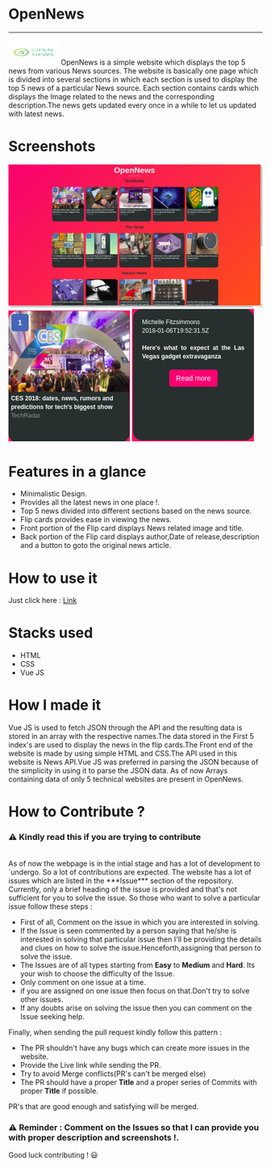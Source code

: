 # OpenNews
---------------------------
<img src="screenshots/logo.png" style="width : 100px; height : 50px;">
OpenNews is a simple website which displays the top 5 news from various News sources. The website is basically one page which is divided into several sections in which each section is used to display the top 5 news of a particular News source. Each section contains cards which displays the Image related to the news and the corresponding description.The news gets updated every once in a while to let us updated with latest news.

# Screenshots

![screenshots](screenshots/1.png)
![screenshots](screenshots/2.png) ![screenshots](screenshots/3.png)


# Features in a glance

- Minimalistic Design.
- Provides all the latest news in one place !.
- Top 5 news divided into different sections based on the news source.
- Flip cards provides ease in viewing the news.
- Front portion of the Flip card displays News related image and title.
- Back portion of the Flip card displays author,Date of release,description and a button to goto the original news article.

# How to use it

Just click here : [Link](https://aswanthkoleri.github.io/OpenNews/index.html)

# Stacks used 

- HTML
- CSS 
- Vue JS

# How I made it 

Vue JS is used to fetch JSON through the API and the resulting data is stored in an array with the respective names.The data stored in the First 5 index's are used to display the news in the flip cards.The Front end of the website is made by using simple HTML and CSS.The API used in this website is News API.Vue JS was preferred in parsing the JSON because of the simplicity in using it to parse the JSON data. As of now Arrays containing data of only 5 technical websites are present in OpenNews.

# How to Contribute ? 

### :warning: Kindly read this if you are trying to contribute 
<br>
As of now the webpage is in the intial stage and has a lot of development to `undergo. So a lot of contributions are expected. The website has a lot of issues which are listed in the ***Issue*** section of the repository. Currently, only a brief heading of the issue is provided and that's not sufficient for you to solve the issue. So those who want to solve a particular issue follow these steps : 

- First of all, Comment on the issue in which you are interested in solving.
- If the Issue is seen commented by a person saying that he/she is interested in solving that particular issue then I'll be providing the details and clues on how to solve the issue.Henceforth,assigning that person to solve the issue.
- The Issues are of all types starting from **Easy** to **Medium** and **Hard**. Its your wish to choose the difficulty of the Issue.
- Only comment on one issue at a time.
- if you are assigned on one issue then focus on that.Don't try to solve other issues.
- If any doubts arise on solving the issue then you can comment on the Issue seeking help.

Finally, when sending the pull request kindly follow this pattern : 

- The PR shouldn't have any bugs which can create more issues in the website.
- Provide the Live link while sending the PR.
- Try to avoid Merge conflicts(PR's can't be merged else)
- The PR should have a proper **Title** and a proper series of Commits with proper **Title** if possible.

PR's that are good enough and satisfying will be merged. 

### :warning: Reminder : Comment on the Issues so that I can provide you with proper description and screenshots !.

Good luck contributing ! :smiley: 

